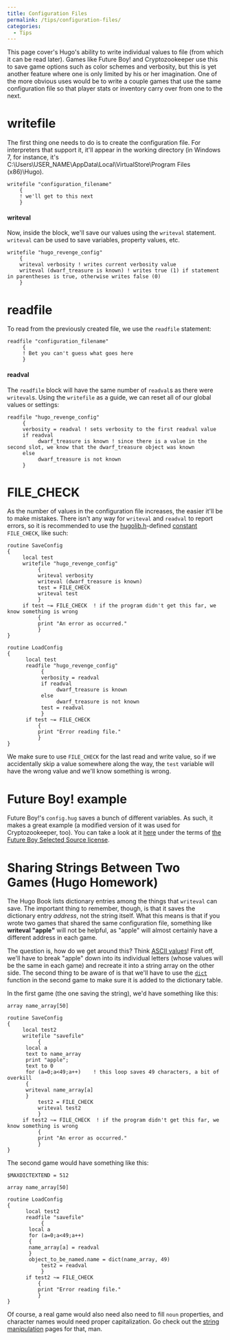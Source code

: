 ```yaml
---
title: Configuration Files
permalink: /tips/configuration-files/
categories: 
  - Tips
---
```


This page cover's Hugo's ability to write individual values to file
(from which it can be read later). Games like Future Boy! and
Cryptozookeeper use this to save game options such as color schemes and
verbosity, but this is yet another feature where one is only limited by
his or her imagination. One of the more obvious uses would be to write a
couple games that use the same configuration file so that player stats
or inventory carry over from one to the next.

# writefile

The first thing one needs to do is to create the configuration file. For
interpreters that support it, it'll appear in the working directory (in
Windows 7, for instance, it's
C:\\Users\\USER_NAME\\AppData\\Local\\VirtualStore\\Program Files
(x86)\\Hugo).

    writefile "configuration_filename"
        {
        ! we'll get to this next
        }

#### writeval

Now, inside the block, we'll save our values using the `writeval`
statement. `writeval` can be used to save variables, property values,
etc.

    writefile "hugo_revenge_config"
        {
        writeval verbosity ! writes current verbosity value
        writeval (dwarf_treasure is known) ! writes true (1) if statement in parentheses is true, otherwise writes false (0)
        }

# readfile

To read from the previously created file, we use the `readfile`
statement:

    readfile "configuration_filename"
         {
         ! Bet you can't guess what goes here
         }

#### readval

The `readfile` block will have the same number of `readval`s as there
were `writeval`s. Using the `writefile` as a guide, we can reset all of
our global values or settings:

    readfile "hugo_revenge_config"
         {
         verbosity = readval ! sets verbosity to the first readval value
         if readval
              dwarf_treasure is known ! since there is a value in the second slot, we know that the dwarf_treasure object was known
         else
              dwarf_treasure is not known
         }

# FILE_CHECK

As the number of values in the configuration file increases, the easier
it'll be to make mistakes. There isn't any way for `writeval` and
`readval` to report errors, so it is recommended to use the
[hugolib.h](Hugolib.h)-defined
[constant](Constants) `FILE_CHECK`, like such:

    routine SaveConfig
    {
         local test
         writefile "hugo_revenge_config"
              {
              writeval verbosity
              writeval (dwarf_treasure is known)
              test = FILE_CHECK
              writeval test
              }
         if test ~= FILE_CHECK  ! if the program didn't get this far, we know something is wrong
              {
              print "An error as occurred."
              }
    }

    routine LoadConfig
    {
          local test
          readfile "hugo_revenge_config"
               {
               verbosity = readval
               if readval
                    dwarf_treasure is known
               else
                    dwarf_treasure is not known
               test = readval
               }
          if test ~= FILE_CHECK
              {
              print "Error reading file."
              }
    }

We make sure to use `FILE_CHECK` for the last read and write value, so
if we accidentally skip a value somewhere along the way, the `test`
variable will have the wrong value and we'll know something is wrong.

# Future Boy! example

Future Boy!'s `config.hug` saves a bunch of different variables. As
such, it makes a great example (a modified version of it was used for
Cryptozookeeper, too). You can take a look at it
[here](http://roody.gerynarsabode.org/config.hug) under the terms of
[the Future Boy Selected Source
license](Future_Boy_Selected_Source_License).

# Sharing Strings Between Two Games (Hugo Homework)

The Hugo Book lists dictionary entries among the things that `writeval`
can save. The important thing to remember, though, is that it saves the
dictionary entry *address*, not the string itself. What this means is
that if you wrote two games that shared the same configuration file,
something like **writeval "apple"** will not be helpful, as "apple" will
almost certainly have a different address in each game.

The question is, how do we get around this?
<spoiler text="HINT"> Think [ASCII values](ASCII_values)!
</spoiler> <spoiler text="CLICK FOR THE ANSWER"> First off, we'll have
to break "apple" down into its individual letters (whose values will be
the same in each game) and recreate it into a string array on the other
side. The second thing to be aware of is that we'll have to use the
[`dict`](Dict) function in the second game to make sure it is
added to the dictionary table.

In the first game (the one saving the string), we'd have something like
this:

    array name_array[50]

    routine SaveConfig
    {
         local test2
         writefile "savefile"
              {
          local a
          text to name_array
          print "apple";
          text to 0
          for (a=0;a<49;a++)    ! this loop saves 49 characters, a bit of overkill
          {
          writeval name_array[a]
          }
              test2 = FILE_CHECK
              writeval test2
              }
         if test2 ~= FILE_CHECK  ! if the program didn't get this far, we know something is wrong
              {
              print "An error as occurred."
              }
    }

The second game would have something like this:

    $MAXDICTEXTEND = 512

    array name_array[50]

    routine LoadConfig
    {
          local test2
          readfile "savefile"
               {
           local a
           for (a=0;a<49;a++)
           {
           name_array[a] = readval
           }
           object_to_be_named.name = dict(name_array, 49)
               test2 = readval
               }
          if test2 ~= FILE_CHECK
              {
              print "Error reading file."
              }
    }

Of course, a real game would also need also need to fill `noun`
properties, and character names would need proper capitalization. Go
check out the [string manipulation](String_Manipulation)
pages for that, man. </spoiler>
